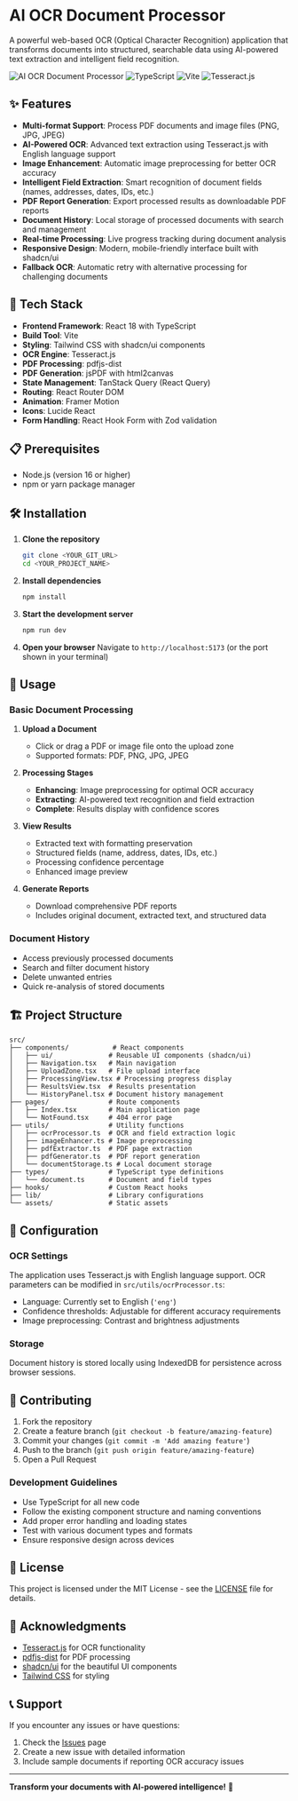 # AI OCR Document Processor

A powerful web-based OCR (Optical Character Recognition) application that transforms documents into structured, searchable data using AI-powered text extraction and intelligent field recognition.

![AI OCR Document Processor](https://img.shields.io/badge/React-18.3.1-blue) ![TypeScript](https://img.shields.io/badge/TypeScript-5.8.3-blue) ![Vite](https://img.shields.io/badge/Vite-5.4.19-yellow) ![Tesseract.js](https://img.shields.io/badge/Tesseract.js-6.0.1-green)

## ✨ Features

- **Multi-format Support**: Process PDF documents and image files (PNG, JPG, JPEG)
- **AI-Powered OCR**: Advanced text extraction using Tesseract.js with English language support
- **Image Enhancement**: Automatic image preprocessing for better OCR accuracy
- **Intelligent Field Extraction**: Smart recognition of document fields (names, addresses, dates, IDs, etc.)
- **PDF Report Generation**: Export processed results as downloadable PDF reports
- **Document History**: Local storage of processed documents with search and management
- **Real-time Processing**: Live progress tracking during document analysis
- **Responsive Design**: Modern, mobile-friendly interface built with shadcn/ui
- **Fallback OCR**: Automatic retry with alternative processing for challenging documents

## 🚀 Tech Stack

- **Frontend Framework**: React 18 with TypeScript
- **Build Tool**: Vite
- **Styling**: Tailwind CSS with shadcn/ui components
- **OCR Engine**: Tesseract.js
- **PDF Processing**: pdfjs-dist
- **PDF Generation**: jsPDF with html2canvas
- **State Management**: TanStack Query (React Query)
- **Routing**: React Router DOM
- **Animation**: Framer Motion
- **Icons**: Lucide React
- **Form Handling**: React Hook Form with Zod validation

## 📋 Prerequisites

- Node.js (version 16 or higher)
- npm or yarn package manager

## 🛠️ Installation

1. **Clone the repository**
   ```bash
   git clone <YOUR_GIT_URL>
   cd <YOUR_PROJECT_NAME>
   ```

2. **Install dependencies**
   ```bash
   npm install
   ```

3. **Start the development server**
   ```bash
   npm run dev
   ```

4. **Open your browser**
   Navigate to `http://localhost:5173` (or the port shown in your terminal)

## 📖 Usage

### Basic Document Processing

1. **Upload a Document**
   - Click or drag a PDF or image file onto the upload zone
   - Supported formats: PDF, PNG, JPG, JPEG

2. **Processing Stages**
   - **Enhancing**: Image preprocessing for optimal OCR accuracy
   - **Extracting**: AI-powered text recognition and field extraction
   - **Complete**: Results display with confidence scores

3. **View Results**
   - Extracted text with formatting preservation
   - Structured fields (name, address, dates, IDs, etc.)
   - Processing confidence percentage
   - Enhanced image preview

4. **Generate Reports**
   - Download comprehensive PDF reports
   - Includes original document, extracted text, and structured data

### Document History

- Access previously processed documents
- Search and filter document history
- Delete unwanted entries
- Quick re-analysis of stored documents

## 🏗️ Project Structure

```
src/
├── components/           # React components
│   ├── ui/              # Reusable UI components (shadcn/ui)
│   ├── Navigation.tsx   # Main navigation
│   ├── UploadZone.tsx   # File upload interface
│   ├── ProcessingView.tsx # Processing progress display
│   ├── ResultsView.tsx  # Results presentation
│   └── HistoryPanel.tsx # Document history management
├── pages/               # Route components
│   ├── Index.tsx        # Main application page
│   └── NotFound.tsx     # 404 error page
├── utils/               # Utility functions
│   ├── ocrProcessor.ts  # OCR and field extraction logic
│   ├── imageEnhancer.ts # Image preprocessing
│   ├── pdfExtractor.ts  # PDF page extraction
│   ├── pdfGenerator.ts  # PDF report generation
│   └── documentStorage.ts # Local document storage
├── types/               # TypeScript type definitions
│   └── document.ts      # Document and field types
├── hooks/               # Custom React hooks
├── lib/                 # Library configurations
└── assets/              # Static assets
```

## 🔧 Configuration

### OCR Settings

The application uses Tesseract.js with English language support. OCR parameters can be modified in `src/utils/ocrProcessor.ts`:

- Language: Currently set to English (`'eng'`)
- Confidence thresholds: Adjustable for different accuracy requirements
- Image preprocessing: Contrast and brightness adjustments

### Storage

Document history is stored locally using IndexedDB for persistence across browser sessions.

## 🤝 Contributing

1. Fork the repository
2. Create a feature branch (`git checkout -b feature/amazing-feature`)
3. Commit your changes (`git commit -m 'Add amazing feature'`)
4. Push to the branch (`git push origin feature/amazing-feature`)
5. Open a Pull Request

### Development Guidelines

- Use TypeScript for all new code
- Follow the existing component structure and naming conventions
- Add proper error handling and loading states
- Test with various document types and formats
- Ensure responsive design across devices

## 📄 License

This project is licensed under the MIT License - see the [LICENSE](LICENSE) file for details.

## 🙏 Acknowledgments

- [Tesseract.js](https://github.com/naptha/tesseract.js) for OCR functionality
- [pdfjs-dist](https://github.com/mozilla/pdf.js/) for PDF processing
- [shadcn/ui](https://ui.shadcn.com/) for the beautiful UI components
- [Tailwind CSS](https://tailwindcss.com/) for styling

## 📞 Support

If you encounter any issues or have questions:

1. Check the [Issues](https://github.com/your-repo/issues) page
2. Create a new issue with detailed information
3. Include sample documents if reporting OCR accuracy issues

---

**Transform your documents with AI-powered intelligence!** 🚀
